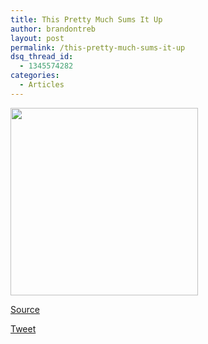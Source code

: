 ```yaml
---
title: This Pretty Much Sums It Up
author: brandontreb
layout: post
permalink: /this-pretty-much-sums-it-up
dsq_thread_id:
  - 1345574282
categories:
  - Articles
---
```

<img class="alignnone" title="This Pretty Much Sums It Up" src="http://i.imgur.com/hf0oR.png" alt="" width="300" height="300" />

[Source][1]

<div style="">
  <a href="http://twitter.com/share" class="twitter-share-button" data-count="horizontal" data-text="This Pretty Much Sums It Up" data-url="http://brandontreb.com/this-pretty-much-sums-it-up"  data-via="brandontreb" data-related="brandontreb:">Tweet</a>
</div>

 [1]: http://www.reddit.com/r/pics/comments/dh8g0/actually_this_pretty_much_sums_it_up_as_well/